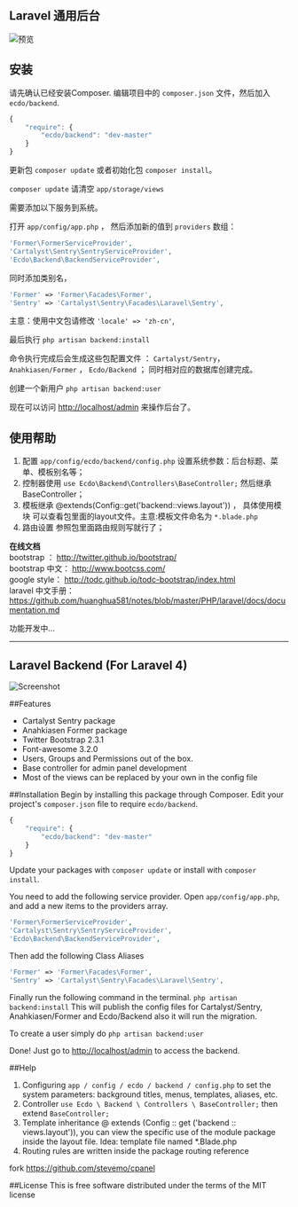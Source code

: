 ## Laravel 通用后台

![预览](http://ww2.sinaimg.cn/large/62511611jw1e63vrqhg9uj20y20hy401.jpg)

## 安装

请先确认已经安装Composer. 编辑项目中的 `composer.json` 文件，然后加入 `ecdo/backend`.

```javascript
{
    "require": {
        "ecdo/backend": "dev-master"
    }
}
```

更新包 `composer update` 或者初始化包 `composer install`。

`composer update` 请清空 `app/storage/views`

需要添加以下服务到系统。

打开 `app/config/app.php` ， 然后添加新的值到 `providers` 数组：

```php
'Former\FormerServiceProvider',
'Cartalyst\Sentry\SentryServiceProvider',
'Ecdo\Backend\BackendServiceProvider',
```

同时添加类别名，

```php
'Former' => 'Former\Facades\Former',
'Sentry' => 'Cartalyst\Sentry\Facades\Laravel\Sentry',
```

主意：使用中文包请修改 `'locale' => 'zh-cn'`,

最后执行 `php artisan backend:install`

命令执行完成后会生成这些包配置文件 ： `Cartalyst/Sentry`， `Anahkiasen/Former` ， `Ecdo/Backend` ；
同时相对应的数据库创建完成。

创建一个新用户 `php artisan backend:user`

现在可以访问 [http://localhost/admin](http://localhost/admin) 来操作后台了。

## 使用帮助

1. 配置 `app/config/ecdo/backend/config.php` 设置系统参数：后台标题、菜单、模板别名等； 
2. 控制器使用 `use Ecdo\Backend\Controllers\BaseController;` 然后继承 BaseController；
3. 模板继承 @extends(Config::get('backend::views.layout')) ， 具体使用模块 可以查看包里面的layout文件。主意:模板文件命名为 `*.blade.php`
4. 路由设置 参照包里面路由规则写就行了；

**在线文档**  
bootstrap ： http://twitter.github.io/bootstrap/    
bootstrap 中文： http://www.bootcss.com/   
google style： http://todc.github.io/todc-bootstrap/index.html   
laravel 中文手册： https://github.com/huanghua581/notes/blob/master/PHP/laravel/docs/documentation.md
 
功能开发中...

****************************************************************************************************
## Laravel Backend (For Laravel 4)

![Screenshot](http://s6.postimg.org/whaj3djvl/ecdo_laravel_backend.png)

##Features
* Cartalyst Sentry package
* Anahkiasen Former package
* Twitter Bootstrap 2.3.1
* Font-awesome 3.2.0
* Users, Groups and Permissions out of the box.
* Base controller for admin panel development
* Most of the views can be replaced by your own in the config file

##Installation
Begin by installing this package through Composer. Edit your project's `composer.json` file to require `ecdo/backend`.

```javascript
{
    "require": {
        "ecdo/backend": "dev-master"
    }
}
```

Update your packages with `composer update` or install with `composer install`.

You need to add the following service provider.
Open `app/config/app.php`, and add a new items to the providers array.

```php
'Former\FormerServiceProvider',
'Cartalyst\Sentry\SentryServiceProvider',
'Ecdo\Backend\BackendServiceProvider',
```

Then add the following Class Aliases
```php
'Former' => 'Former\Facades\Former',
'Sentry' => 'Cartalyst\Sentry\Facades\Laravel\Sentry',
```

Finally run the following command in the terminal. `php artisan backend:install`
This will publish the config files for Cartalyst/Sentry, Anahkiasen/Former and Ecdo/Backend also it will run the migration.

To create a user simply do `php artisan backend:user`

Done! Just go to [http://localhost/admin](http://localhost/admin) to access the backend.

##Help

1. Configuring `app / config / ecdo / backend / config.php` to set the system parameters: background titles, menus, templates, aliases, etc.
2. Controller `use Ecdo \ Backend \ Controllers \ BaseController;` then extend `BaseController;`
3. Template inheritance @ extends (Config :: get ('backend :: views.layout')), you can view the specific use of the module package inside the layout file. Idea: template file named *.Blade.php
4. Routing rules are written inside the package routing reference

fork https://github.com/stevemo/cpanel

##License
This is free software distributed under the terms of the MIT license
